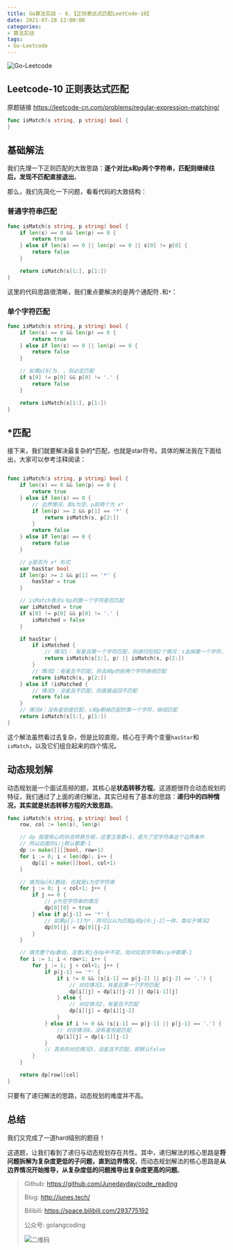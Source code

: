 ```yaml
---
title: Go算法实战 - 6.【正则表达式匹配LeetCode-10】
date: 2021-07-28 12:00:00
categories: 
- 算法实战
tags:
- Go-Leetcode
---
```


![Go-Leetcode](https://i.loli.net/2021/07/10/SbG3k5XFRlsJdOV.jpg)

## Leetcode-10 正则表达式匹配

原题链接 https://leetcode-cn.com/problems/regular-expression-matching/

```go
func isMatch(s string, p string) bool {
}
```

<!-- more -->

## 基础解法

我们先理一下正则匹配的大致思路：**逐个对比s和p两个字符串，匹配则继续往后，发现不匹配直接退出**。

那么，我们先简化一下问题，看看代码的大致结构：



### 普通字符串匹配

```go
func isMatch(s string, p string) bool {
    if len(s) == 0 && len(p) == 0 {
        return true
    } else if len(s) == 0 || len(p) == 0 || s[0] != p[0] {
        return false
    }

    return isMatch(s[1:], p[1:])
}
```

这里的代码思路很清晰，我们重点要解决的是两个通配符`.`和`*`：

### 单个字符匹配

```go
func isMatch(s string, p string) bool {
    if len(s) == 0 && len(p) == 0 {
        return true
    } else if len(s) == 0 || len(p) == 0 {
        return false
    }

    // 如果p[0]为. ，则必定匹配
    if s[0] != p[0] && p[0] != '.' {
        return false
    }

    return isMatch(s[1:], p[1:])
}
```

## *匹配

接下来，我们就要解决最复杂的*匹配，也就是star符号。具体的解法我在下面给出，大家可以参考注释阅读：

```go

func isMatch(s string, p string) bool {
	if len(s) == 0 && len(p) == 0 {
		return true
	} else if len(s) == 0 {
		// 边界情况，即s为空，p前两个为 x*
		if len(p) >= 2 && p[1] == '*' {
			return isMatch(s, p[2:])
		}
		return false
	} else if len(p) == 0 {
		return false
	}

	// p是否为 x* 形式
	var hasStar bool
	if len(p) >= 2 && p[1] == '*' {
		hasStar = true
	}

	// isMatch表示s与p的第一个字符是否匹配
	var isMatched = true
	if s[0] != p[0] && p[0] != '.' {
		isMatched = false
	}

	if hasStar {
		if isMatched {
			// 情况1： 有星且第一个字符匹配，则递归包括2个情况：s去掉第一个字符，p去掉star这两个字符
			return isMatch(s[1:], p) || isMatch(s, p[2:])
		}
		// 情况2：有星且不匹配，则去掉p的前两个字符继续匹配
		return isMatch(s, p[2:])
	} else if !isMatched {
		// 情况3：没星且不匹配，则直接返回不匹配
		return false
	}
	// 情况4：没有星但是匹配，s和p删掉匹配的第一个字符，继续匹配
	return isMatch(s[1:], p[1:])
}
```

这个解法虽然看过去复杂，但是比较直观，核心在于两个变量`hasStar`和`isMatch`，以及它们组合起来的四个情况。



## 动态规划解

动态规划是一个面试高频的题，其核心是**状态转移方程**。这道题很符合动态规划的特征，我们通过了上面的递归解法，其实已经有了基本的思路：**递归中的四种情况，其实就是状态转移方程的大致思路**。

```go
func isMatch(s string, p string) bool {
	row, col := len(s), len(p)

	// dp 就是核心的状态转移方程，这里注意要+1，是为了空字符串这个边界条件
	// 所以后面的i/j默认都要-1
	dp := make([][]bool, row+1)
	for i := 0; i < len(dp); i++ {
		dp[i] = make([]bool, col+1)
	}

	// 填充dp[0]数组，也就是s为空字符串
	for j := 0; j < col+1; j++ {
		if j == 0 {
			// p为空字符串的情况
			dp[0][0] = true
		} else if p[j-1] == '*' {
			// 如果p[j-1]为*，则可以认为匹配p和p[0:j-2]一样，类似于情况2
			dp[0][j] = dp[0][j-2]
		}
	}

	// 填充整个dp数组，注意i和j在dp中不变，但对应到字符串s/p中都要-1
	for i := 1; i < row+1; i++ {
		for j := 1; j < col+1; j++ {
			if p[j-1] == '*' {
				if i != 0 && (s[i-1] == p[j-2] || p[j-2] == '.') {
					// 对应情况1，有星且第一个字符匹配
					dp[i][j] = dp[i][j-2] || dp[i-1][j]
				} else {
					// 对应情况2，有星且不匹配
					dp[i][j] = dp[i][j-2]
				}
			} else if i != 0 && (s[i-1] == p[j-1] || p[j-1] == '.') {
				// 对应情况4，没有星但是匹配
				dp[i][j] = dp[i-1][j-1]
			}
			// 其余的对应情况3，没星且不匹配，即默认false
		}
	}

	return dp[row][col]
}
```

只要有了递归解法的思路，动态规划的难度并不高。



## 总结

我们又完成了一道hard级别的题目！

这道题，让我们看到了递归与动态规划存在共性。其中，递归解法的核心思路是**将问题拆解为复杂度更低的子问题，直到边界情况**，而动态规划解法的核心思路是**从边界情况开始推导，从复杂度低的问题推导出复杂度更高的问题**。



> Github: https://github.com/Junedayday/code_reading
>
> Blog: http://junes.tech/
>
> Bilibili: https://space.bilibili.com/293775192
>
> 公众号: golangcoding
>
>  ![二维码](https://i.loli.net/2021/02/28/RPzy7Hjc9GZ8I3e.jpg)

